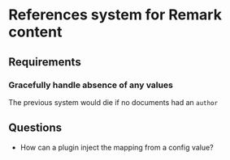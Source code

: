 # References system for Remark content

## Requirements

### Gracefully handle absence of any values

The previous system would die if no documents had an `author`

## Questions

- How can a plugin inject the mapping from a config value?
